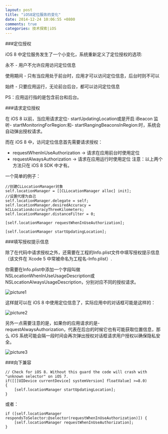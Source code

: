 ```yaml
---
layout: post
title: "iOS8定位服务的变化"
date: 2014-12-24 10:06:55 +0800
comments: true
categories: 技术探索|iOS
---
```

###定位授权

iOS 8 中定位服务发生了一个小变化，系统重新定义了定位授权的选项:

永不 - 用户不允许应用访问定位信息

使用期间 - 只有当应用处于前台时，应用才可以访问定位信息，后台时则不可以

始终 - 只要应用运行，无论前台后台，都可以访问定位信息

PS：应用运行指的是包含前台和后台。

###请求定位授权

在 iOS 8 以前，当应用请求定位- startUpdatingLocation或是开启 iBeacon 监听- startMonitoringForRegion:和- startRangingBeaconsInRegion:时，系统会自动弹出授权请求。

而在 iOS 8 中，访问定位信息首先需要请求授权：

- requestWhenInUseAuthorization -> 请求在应用前台时使用定位
- requestAlwaysAuthorization -> 请求在应用运行时使用定位
注意：以上两个方法只在 iOS 8 SDK 中才有。

一个简单的例子：

	//创建CLLocationManager对象
    self.locationManager = [[CLLocationManager alloc] init];
    //设置代理为自己
    self.locationManager.delegate = self;
    self.locationManager.desiredAccuracy = kCLLocationAccuracyThreeKilometers;
    self.locationManager.distanceFilter = 0;
    
    [self.locationManager requestWhenInUseAuthorization];
    
    [self.locationManager startUpdatingLocation];
    
###填写授权提示信息

除了在代码中请求授权之外，还需要在工程的Info.plist文件中填写授权提示信息（该文件在 Xcode 5 中常被命名为工程名-Info.plist）.

你需要在Info.plist中添加一个字段叫做NSLocationWhenInUseUsageDescription或NSLocationAlwaysUsageDescription，分别对应不同的授权请求。

![picture1](http://i.imgur.com/ERF9vIZ.png?1)  

这样就可以在 iOS 8 中使用定位信息了，实际应用中的对话框可能是这样的：

![picture2](http://www.yxkfw.com/wp-content/uploads/2014/10/315.png)

另外一点需要注意的是，如果你的应用请求的是- requestAlwaysAuthorization，代表在后台的时候它也有可能获取位置信息，那么 iOS 系统可能会隔一段时间会再次弹出授权对话框请求用户授权以确保隐私安全。

![picture3](http://git.devzeng.com/images/ios8_location/ios8_location_alert.png)
  
###向下兼容

	// Check for iOS 8. Without this guard the code will crash with "unknown selector" on iOS 7.
    if([[[UIDevice currentDevice] systemVersion] floatValue] >=8.0)
    {
        [self.locationManager startUpdatingLocation];
    }
    
或者：

	
    if ([self.locationManager respondsToSelector:@selector(requestWhenInUseAuthorization)]) {
        [self.locationManager requestWhenInUseAuthorization];
    }
    
    
    